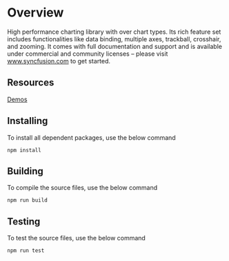 # Overview

High performance charting library with over chart types. Its rich feature set includes functionalities like data binding, multiple axes, trackball, crosshair, and zooming. It comes with full documentation and support and is available under commercial and community licenses – please visit www.syncfusion.com to get started.

## Resources

[Demos](http://ej2.syncfusion.com/demos/#/chart/line.html)

## Installing

To install all dependent packages, use the below command

```
npm install
```

## Building

To compile the source files, use the below command

```
npm run build
```

## Testing

To test the source files, use the below command

```
npm run test
```